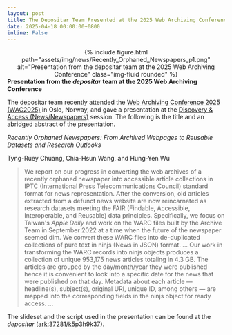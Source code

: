 ```yaml
---
layout: post
title: The Depositar Team Presented at the 2025 Web Archiving Conference (WAC)
date: 2025-04-18 00:00:00+0800
inline: False
---
```


<center>
<div class="row">
    <div class="col-sm mt-3 mt-md-0">
        {% include figure.html path="assets/img/news/Recently_Orphaned_Newspapers_p1.png" alt="Presentation from the depositar team at the 2025 Web Archiving Conference" class="img-fluid rounded" %}
    </div>
</div>
</center>
<div class="caption">
    <b>Presentation from the <em>depositar</em> team at the 2025 Web Archiving Conference</b>
</div>



The depositar team recently attended the [Web Archiving Conference 2025 (WAC2025)](https://netpreserve.org/ga2025/programme/wac/) in Oslo, Norway, and gave a presentation at the [Discovery & Access (News/Newspapers)](https://www.conftool.pro/iipc2025/index.php?page=browseSessions&print=embed&form_session=75&presentations=show) session. The following is the title and an abridged abstract of the presentation. 

_Recently Orphaned Newspapers: From Archived Webpages to Reusable Datasets and Research Outlooks_

Tyng-Ruey Chuang, Chia-Hsun Wang, and Hung-Yen Wu  

> We report on our progress in converting the web archives of a recently orphaned newspaper into accessible article collections in IPTC (International Press Telecommunications Council) standard  format for news representation. After the conversion, old articles extracted from a defunct news website are now reincarnated as research datasets meeting the FAIR (Findable, Accessible, Interoperable, and Reusable) data principles. Specifically, we focus on Taiwan's _Apple Daily_ and work on the WARC files built by the Archive Team in September 2022 at a time when the future of the newspaper seemed dim. We convert these WARC files into de-duplicated collections of pure text in ninjs (News in JSON) format. ... Our work in transforming the WARC records into ninjs objects produces a collection of unique 953,175 news articles totaling in 4.3 GB. The articles are grouped by the day/month/year they were published hence it is convenient to look into a specific date for the news that were published on that day. Metadata about each article &mdash; headline(s), subject(s), original URI, unique ID, among others &mdash; are mapped into the corresponding fields in the ninjs object for ready access. ...

The slideset and the script used in the presentation can be found at the _depositar_ ([ark:37281/k5p3h9k37](https://pid.depositar.io/ark:37281/k5p3h9k37)). 
